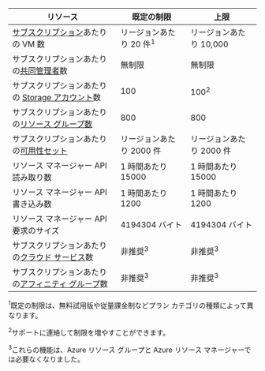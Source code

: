 リソース|既定の制限|上限
---|---|---
[サブスクリプション](../articles/billing-buy-sign-up-azure-subscription.md)あたりの VM 数|リージョンあたり 20 件<sup>1</sup>|リージョンあたり 10,000
サブスクリプションあたりの[共同管理者](../articles/billing-add-change-azure-subscription-administrator.md)数|無制限|無制限
サブスクリプションあたりの [Storage アカウント](../articles/storage/storage-create-storage-account.md)数|100|100<sup>2</sup>
サブスクリプションあたりの[リソース グループ数](../articles/resource-group-overview.md)|800|800
サブスクリプションあたりの[可用性セット](../articles/virtual-machines/virtual-machines-windows-manage-availability.md#configure-multiple-virtual-machines-in-an-availability-set-for-redundancy)|リージョンあたり 2000 件|リージョンあたり 2000 件
リソース マネージャー API 読み取り数|1 時間あたり 15000|1 時間あたり 15000
リソース マネージャー API 書き込み数|1 時間あたり 1200|1 時間あたり 1200
リソース マネージャー API 要求のサイズ|4194304 バイト|4194304 バイト
サブスクリプションあたりの[クラウド サービス](../articles/cloud-services/cloud-services-choose-me.md)数|非推奨<sup>3</sup>|非推奨<sup>3</sup>
サブスクリプションあたりの[アフィニティ グループ](../articles/virtual-network/virtual-networks-migrate-to-regional-vnet.md)数|非推奨<sup>3</sup>|非推奨<sup>3</sup>

<sup>1</sup>既定の制限は、無料試用版や従量課金制などプラン カテゴリの種類によって異なります。

<sup>2</sup>サポートに連絡して制限を増やすことができます。

<sup>3</sup>これらの機能は、Azure リソース グループと Azure リソース マネージャーでは必要なくなりました。

<!---HONumber=AcomDC_0420_2016-->
